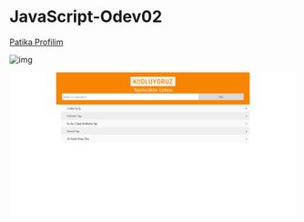 # JavaScript-Odev02

[Patika Profilim](https://app.patika.dev/onefourthreebb)


![img](sayfa-gorseli.png)

<img src="sayfa gorseli.png"/>
